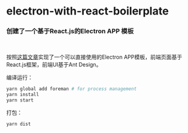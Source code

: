 # electron-with-react-boilerplate

### 创建了一个基于React.js的Electron APP 模板

<br/>

按照[这篇文章](https://gist.github.com/matthewjberger/6f42452cb1a2253667942d333ff53404)实现了一个可以直接使用的Electron APP模板，前端页面基于React.js框架，前端UI基于Ant Design。

编译运行：

```bash
yarn global add foreman # for process management
yarn install
yarn start
```

打包：
```bash
yarn dist
```